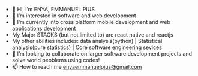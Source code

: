 - 👋 Hi, I’m ENYA, EMMANUEL PIUS
- 👀 I’m interested in software and web development
- 🌱 I’m currently into cross platform mobile development and web applications development
- My Major STACKS (but not limited to) are react native and reactjs
- My other abilities includes: data analysis(python) | Statistical analysis(pure statistics) | Core software engineering sevices
- 💞️ I’m looking to collaborate on larger software development projects and solve world peoblems using codes!
- 📫 How to reach me enyaemmanuelpius@gmail.com

<!---
emmyCode4495/emmyCode4495 is a ✨ special ✨ repository because its `README.md` (this file) appears on your GitHub profile.
You can click the Preview link to take a look at your changes.
--->
